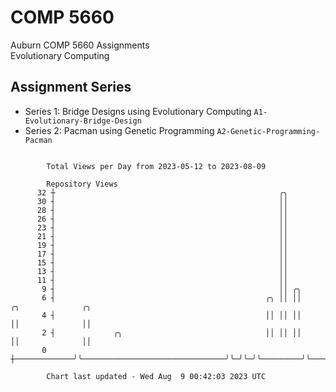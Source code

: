 # COMP 5660
Auburn COMP 5660 Assignments  
Evolutionary Computing

## Assignment Series
- Series 1: Bridge Designs using Evolutionary Computing `A1-Evolutionary-Bridge-Design`
- Series 2: Pacman using Genetic Programming `A2-Genetic-Programming-Pacman`

```

        Total Views per Day from 2023-05-12 to 2023-08-09

        Repository Views
      32 ┼                                                  ╭╮
      30 ┤                                                  ││
      28 ┤                                                  ││
      26 ┤                                                  ││
      23 ┤                                                  ││
      21 ┤                                                  ││
      19 ┤                                                  ││
      17 ┤                                                  ││
      15 ┤                                                  ││
      13 ┤                                                  ││
      11 ┤                                                  ││
       9 ┤                                                  ││ ╭╮
       6 ┤                                               ╭╮ ││ ││         ╭╮              ╭╮
       4 ┤                                               ││ ││ ││         ││              ││
       2 ┤             ╭╮                                ││ ││ ││         ││              ││
       0 ┼─────────────╯╰────────────────────────────────╯╰─╯╰─╯╰─────────╯╰──────────────╯╰───────

        Chart last updated - Wed Aug  9 00:42:03 2023 UTC
        
```
